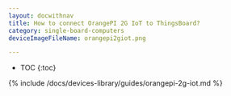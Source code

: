 ```yaml
---
layout: docwithnav
title: How to connect OrangePI 2G IoT to ThingsBoard?
category: single-board-computers
deviceImageFileName: orangepi2giot.png

---
```


* TOC
{:toc}

{% include /docs/devices-library/guides/orangepi-2g-iot.md %}